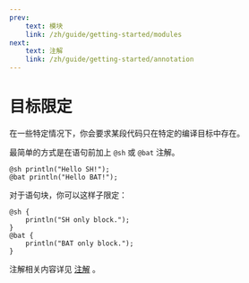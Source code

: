 ```yaml
---
prev:
    text: 模块
    link: /zh/guide/getting-started/modules
next:
    text: 注解
    link: /zh/guide/getting-started/annotation
---
```


# 目标限定

在一些特定情况下，你会要求某段代码只在特定的编译目标中存在。

最简单的方式是在语句前加上 `@sh` 或 `@bat` 注解。

```WhirlScript
@sh println("Hello SH!");
@bat println("Hello BAT!");
```

对于语句块，你可以这样子限定：

```WhirlScript
@sh {
    println("SH only block.");
}
@bat {
    println("BAT only block.");
}
```

注解相关内容详见 [注解](/zh/guide/getting-started/annotation) 。
